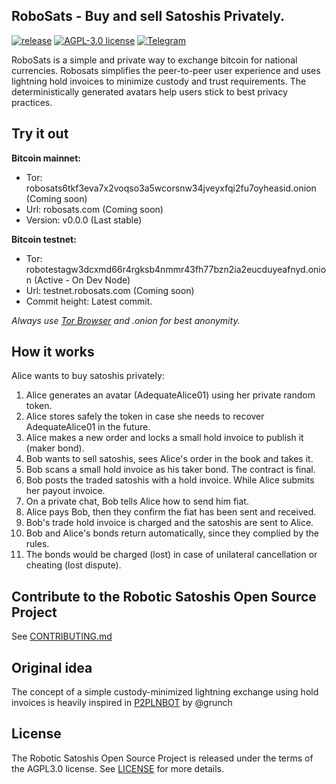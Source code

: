 ## RoboSats - Buy and sell Satoshis Privately.
[![release](https://img.shields.io/badge/release-v0.1.0%20MVP-orange)](https://github.com/Reckless-Satoshi/robosats/releases)
[![AGPL-3.0 license](https://img.shields.io/badge/license-AGPL--3.0-blue)](https://github.com/Reckless-Satoshi/robosats/blob/main/LICENSE)
[![Telegram](https://img.shields.io/badge/chat-telegram-brightgreen)](https://t.me/robosats)

RoboSats is a simple and private way to exchange bitcoin for national currencies. Robosats simplifies the peer-to-peer user experience and uses lightning hold invoices to minimize custody and trust requirements. The deterministically generated avatars help users stick to best privacy practices. 

## Try it out

**Bitcoin mainnet:**
- Tor: robosats6tkf3eva7x2voqso3a5wcorsnw34jveyxfqi2fu7oyheasid.onion (Coming soon)
- Url: robosats.com (Coming soon)
- Version: v0.0.0 (Last stable)

**Bitcoin testnet:**
- Tor: robotestagw3dcxmd66r4rgksb4nmmr43fh77bzn2ia2eucduyeafnyd.onion (Active - On Dev Node)
- Url: testnet.robosats.com (Coming soon)
- Commit height: Latest commit.

*Always use [Tor Browser](https://www.torproject.org/download/) and .onion for best anonymity.*

## How it works

Alice wants to buy satoshis privately:
1. Alice generates an avatar (AdequateAlice01) using her private random token.
2. Alice stores safely the token in case she needs to recover AdequateAlice01 in the future.
3. Alice makes a new order and locks a small hold invoice to publish it (maker bond).
4. Bob wants to sell satoshis, sees Alice's order in the book and takes it.
5. Bob scans a small hold invoice as his taker bond. The contract is final.
6. Bob posts the traded satoshis with a hold invoice. While Alice submits her payout invoice.
7. On a private chat, Bob tells Alice how to send him fiat.
8. Alice pays Bob, then they confirm the fiat has been sent and received.
9. Bob's trade hold invoice is charged and the satoshis are sent to Alice.
10. Bob and Alice's bonds return automatically, since they complied by the rules.
11. The bonds would be charged (lost) in case of unilateral cancellation or cheating (lost dispute).


## Contribute to the Robotic Satoshis Open Source Project
See [CONTRIBUTING.md](CONTRIBUTING.md)

## Original idea
The concept of a simple custody-minimized lightning exchange using hold invoices is heavily inspired in [P2PLNBOT](https://github.com/grunch/p2plnbot) by @grunch

## License

The Robotic Satoshis Open Source Project is released under the terms of the AGPL3.0 license. See [LICENSE](LICENSE) for more details.
